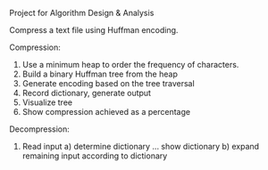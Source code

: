 Project for Algorithm Design & Analysis

Compress a text file using Huffman encoding.

Compression:
1) Use a minimum heap to order the frequency of characters.
2) Build a binary Huffman tree from the heap
3) Generate encoding based on the tree traversal
4) Record dictionary, generate output
5) Visualize tree
6) Show compression achieved as a percentage

Decompression:
1) Read input
  a) determine dictionary ... show dictionary
  b) expand remaining input according to dictionary
